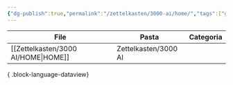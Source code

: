 ```yaml
---
{"dg-publish":true,"permalink":"/zettelkasten/3000-ai/home/","tags":["gardenEntry"],"created":"","updated":""}
---
```


| File                                   | Pasta                | Categoria |
| -------------------------------------- | -------------------- | --------- |
| [[Zettelkasten/3000 AI/HOME\|HOME]] | Zettelkasten/3000 AI | <ul></ul> |

{ .block-language-dataview}

